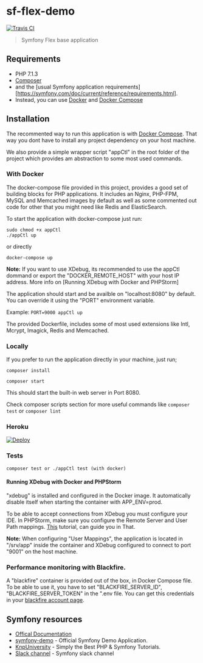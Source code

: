 # sf-flex-demo

[![Travis CI](https://img.shields.io/travis/brpaz/sf4-example.svg?style=flat-square)](https://travis-ci.org/brpaz/sf4-example)

> Symfony Flex base application

## Requirements

  * PHP 7.1.3
  * [Composer](https://getcomposer.org/download/) 
  * and the [usual Symfony application requirements][https://symfony.com/doc/current/reference/requirements.html].
  * Instead, you can use [Docker](https://www.docker.com/) and [Docker Compose](https://docs.docker.com/compose/)

## Installation

The recommented way to run this application is with [Docker Compose](https://docs.docker.com/compose/). That way you dont have to install any project dependency on your host machine.

We also provide a simple wrapper script "appCtl" in the root folder of the project which provides am abstraction to some most used commands.

### With Docker

The docker-compose file provided in this project, provides a good set of building blocks for PHP applications. It includes an Nginx, PHP-FPM, MySQL and Memcached images by default as well as some commented out code for other that you might need like Redis and ElasticSearch.

To start the application with docker-compose just run:

```
sudo chmod +x appCtl
./appCtl up
```

or directly

```
docker-compose up
```

**Note:** If you want to use XDebug, its recommended to use the appCtl dommand or export the "DOCKER_REMOTE_HOST" with your host IP address. More info on [Running XDebug with Docker and PHPStorm]

The application should start and be availble on "localhost:8080" by default. You can override it using the "PORT" environment variable.

Example: ```PORT=9000 appCtl up```

The provided Dockerfile, includes some of most used extensions like Intl, Mcrypt, Imagick, Redis and Memcached.

### Locally

If you prefer to run the application directly in your machine, just run;

```
composer install
```

```
composer start
```

This should start the built-in web server in Port 8080.

Check composer scripts section for more useful commands like ```composer test``` or ```composer lint```


### Heroku

[![Deploy](https://www.herokucdn.com/deploy/button.png)](https://heroku.com/deploy)


### Tests

```
composer test or ./appCtl test (with docker)
```

#### Running XDebug with Docker and PHPStorm

"xdebug" is installed and configured in the Docker image. It automatically disable itself when starting the container with APP_ENV=prod.

To be able to accept connections from XDebug you must configure your IDE.
In PHPStorm, make sure you configure the Remote Server and User Path mappings. [This](https://medium.com/@pablofmorales/xdebug-with-docker-and-phpstorm-786da0d0fad2) tutorial, can guide you in That.

**Note:**  When configuring "User Mappings", the application is located in "/srv/app" inside the container and XDebug configured to connect to port "9001" on the host machine.

### Performance monitoring with Blackfire.

A "blackfire" container is provided out of the box, in Docker Compose file. To be able to use it, you have to set "BLACKFIRE_SERVER_ID",
"BLACKFIRE_SERVER_TOKEN" in the ".env file.
You can get this credentials in your [blackfire account page](https://blackfire.io/account).


## Symfony resources

* [Offical Documentation](https://symfony.com/doc/current/index.html)
* [symfony-demo](https://github.com/symfony/demo) - Official Symfony Demo Application.
* [KnpUniversity](https://knpuniversity.com/) - Simply the Best PHP 
& Symfony Tutorials.
* [Slack channel](https://symfony-devs.slack.com) - Symfony slack channel
